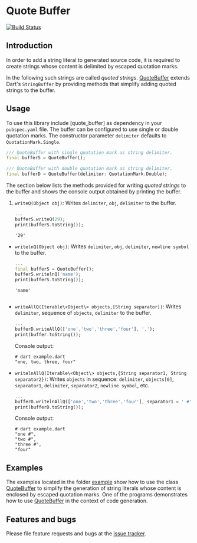 # Quote Buffer
[![Build Status](https://travis-ci.com/simphotonics/quote_buffer.svg?branch=master)](https://travis-ci.com/simphotonics/quote_buffer)

## Introduction

In order to add a string literal to generated source code, it is required
to create strings whose content is delimited by escaped quotation marks.

In the following such strings are called *quoted strings*. [QuoteBuffer]
extends Dart's `StringBuffer` by providing methods that simplify
adding quoted strings to the buffer.

## Usage

To use this library include [quote_buffer] as dependency in your `pubspec.yaml` file. The buffer can be configured to use single or double quotation marks. The constructor parameter `delimiter` defaults
to `QuotationMark.Single`.
```Dart
/// QuoteBuffer with single quotation mark as string delimiter.
final bufferS = QuoteBuffer();

/// QuoteBuffer with double quotation mark as string delimiter.
final bufferD = QuoteBuffer(delimiter: QuotationMark.Double);
```

The section below lists the methods provided for writing *quoted strings* to the buffer and shows the console output obtained by printing the buffer.
1. `writeQ(Object obj)`: Writes `delimiter`, `obj`, `delimiter` to the buffer.
    ```Dart
    ...
    bufferS.writeQ(29);
    print(bufferS.toString());
    ```
    ```Console
    '29'
    ```
- `writelnQ(Object obj)`: Writes `delimiter`, `obj`, `delimiter`, `newline symbol` to the buffer.
  ```Dart
  ...
  final bufferS = QuoteBuffer();
  bufferS.writelnQ('name');
  print(bufferS.toString());
  ```
  ```Console
  'name'
  

  ```
- `writeAllQ(Iterable\<Object\> objects,[String separator])`: Writes `delimiter`, sequence of `objects`, `delimiter` to the buffer.
  ```Dart
  ...
  bufferD.writeAllQ(['one','two','three','four'], ',');
  print(buffer.toString());
  ```
  Console output:
  ```Console
  # dart example.dart
  "one, two, three, four"
  ```
- `writelnAllQ(Iterable\<Object\> objects,{String separator1, String separator2})`: Writes `objects` in sequence: `delimiter`, `objects[0]`, `separator1`, `delimiter`, `separator2`, `newline symbol`, etc.
  ```Dart
  ...
  bufferD.writelnAllQ(['one','two','three','four'], separator1 = ' #', separator2 = ',');
  print(bufferD.toString());
  ```
  Console output:
  ```Console
  # dart example.dart
  "one #",
  "two #",
  "three #",
  "four"

  ```

## Examples

The examples located in the folder [example] show how to use the class [QuoteBuffer] to simplify the generation of string literals whose content is enclosed by escaped quotation marks. One of the programs demonstrates how to use [QuoteBuffer] in the context of code generation.

## Features and bugs

Please file feature requests and bugs at the [issue tracker].

[issue tracker]: https://github.com/simphotonics/quote_buffer/issues
[code_builder]: https://pub.dev/packages/code_builder
[example]: example
[QuoteBuffer]: https://pub.dev/packages/quote_buffer